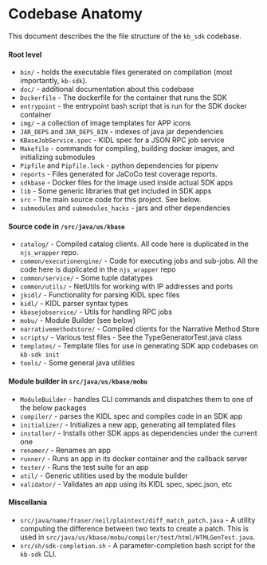 # Codebase Anatomy

This document describes the the file structure of the `kb_sdk` codebase.

#### Root level

* `bin/` - holds the executable files generated on compilation (most importantly, `kb-sdk`).
* `doc/` - additional documentation about this codebase
* `Dockerfile` - The dockerfile for the container that runs the SDK
* `entrypoint` - the entrypoint bash script that is run for the SDK docker container
* `img/` - a collection of image templates for APP icons
* `JAR_DEPS` and `JAR_DEPS_BIN` - indexes of java jar dependencies
* `KBaseJobService.spec` - KIDL spec for a JSON RPC job service
* `Makefile` - commands for compiling, building docker images, and initializing submodules
* `Pipfile` and `Pipfile.lock` - python dependencies for pipenv
* `reports` - Files generated for JaCoCo test coverage reports.
* `sdkbase` - Docker files for the image used inside actual SDK apps
* `lib` - Some generic libraries that get included in SDK apps
* `src` - The main source code for this project. See below.
* `submodules` and `submodules_hacks` - jars and other dependencies

#### Source code in `/src/java/us/kbase`

* `catalog/` - Compiled catalog clients. All code here is duplicated in the `njs_wrapper` repo.
* `common/executionengine/` - Code for executing jobs and sub-jobs. All the code here is duplicated in the `njs_wrapper` repo
* `common/service/` - Some tuple datatypes
* `common/utils/` - NetUtils for working with IP addresses and ports
* `jkidl/` - Functionality for parsing KIDL spec files
* `kidl/` - KIDL parser syntax types
* `kbasejobservice/` - Utils for handling RPC jobs
* `mobu/` - Module Builder (see below)
* `narrativemethodstore/` - Compiled clients for the Narrative Method Store
* `scripts/` - Various test files - See the TypeGeneratorTest.java class
* `templates/` - Template files for use in generating SDK app codebases on `kb-sdk init`
* `tools/` - Some general java utilities

#### Module builder in `src/java/us/kbase/mobu`

* `ModuleBuilder` - handles CLI commands and dispatches them to one of the below packages
* `compiler/` - parses the KIDL spec and compiles code in an SDK app
* `initializer/` - Initializes a new app, generating all templated files
* `installer/` - Installs other SDK apps as dependencies under the current one
* `renamer/` - Renames an app
* `runner/` - Runs an app in its docker container and the callback server
* `tester/` - Runs the test suite for an app
* `util/` - Generic utilities used by the module builder
* `validator/` - Validates an app using its KIDL spec, spec.json, etc

#### Miscellania

* `src/java/name/fraser/neil/plaintext/diff_match_patch.java` - A utility computing the difference between two texts to create a patch. This is used in `src/java/us/kbase/mobu/compiler/test/html/HTMLGenTest.java`.
* `src/sh/sdk-completion.sh` - A parameter-completion bash script for the `kb-sdk` CLI.
